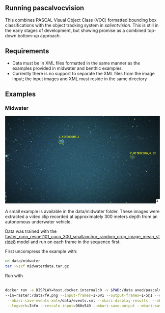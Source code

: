 ## Running pascalvocvision

This combines PASCAL Visual Object Class (VOC) formatted bounding box classifications with the object tracking system 
in *salientvision*. This is still in the early stages of development, but showing promise as a combined top-down bottom-up approach.

## Requirements
*  Data must be in XML files formatted in the same manner as the examples provided in midwater and benthic examples.
*  Currently there is no support to separate the XML files from the image input; the input images and XML must 
reside in the same directory

## Examples


### Midwater 

![Midwater results](img/pascalvocvisionresults000001.jpg)

A small example is available in the data/midwater folder. These images were extracted a video clip recorded
at approximately 300 meters depth from an autonomous underwater vehicle.  

Data was trained with the [faster_rcnn_resnet101_coco_300_smallanchor_random_crop_image_mean_stride8](https://github.com/underh20cv/tfdetection/tree/master/models/faster_rcnn_resnet101_coco_300_smallanchor_random_crop_image_mean_stride8)
model and run on each frame in the sequence first.

First uncompress the example with:
 
```bash 
cd data/midwater
tar -vzxf midwaterdata.tar.gz
```

Run with

```bash

docker run -e DISPLAY=host.docker.internal:0 -v $PWD:/data aved/pascalvocvision  \
--in=raster:/data/f#.png --input-frames=1-5@1 --output-frames=1-5@1 --out=raster:/data/  \
 --mbari-save-events-xml=/data/events.xml --mbari-display-results  --mbari-mark-interesting=Outline \
 --logverb=Info --rescale-input=960x540 --mbari-save-output --mbari-save-results

```
